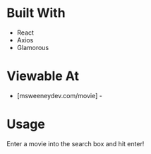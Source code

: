 # Built With

* React
* Axios
* Glamorous

# Viewable At

* [msweeneydev.com/movie] - 

# Usage

Enter a movie into the search box and hit enter!
